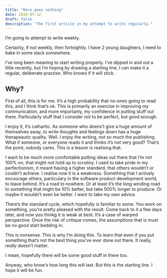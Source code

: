 ```yaml
---
title: "Here goes nothing"
date: 2019-07-12
draft: false
description: "The first article in my attempt to write regularly."
---
```


I’m going to attempt to write weekly.

Certainly, if not weekly, then fortnightly. I have 2 young daughters, I need to bake in some slack somewhere.

I’ve long been meaning to start writing properly. I’ve dipped in and out a little recently, but I’m hoping by drawing a starting line, I can make it a regular, deliberate practise. Who knows if it will stick.

## Why?

First of all, this is for me. It’s a high probability that no-ones going to read this, and I think that’s ok. This is primarily an exercise in improving my communication, and more importanly, my confidence in putting stuff out there. Particularly stuff that I consider not to be perfect, but good enough.

I enjoy it, it’s cathartic. As someone who doens’t give a huge amount of themselves away, to write thoughts and feelings down has a huge therapeautic quality. Well. I enjoy the writing, not so much the publishing. What if someone, or everyone reads it and thinks it’s not very good? That’s the point, nobody cares. This is a lesson is realising that.

I want to be much more comfortable putting ideas out there that I’m not 100% on, that might not hold up to scrutiny. I used to take pride in my perfectionism, it meant having a higher standard, that others wouldn’t or couldn’t achieve. I realise now it is a weakness. Something that I actively encourage others, particulary in the software product development world, to leave behind. It’s a road to nowhere. Or at least it’s the long winding road to something that might be 10% better, but take 500% longer to produce. Or maybe it wouldn’t even be better. I want to take my own advice.

There’s the standard cycle, which hopefully is familiar to some. You work on something, you’re pretty pleased with the result. Come back to it a few days later, and now you thinkg it is weak at best. It’s a case of warped perspective. Once the risk of critique comes, the assumptions that is must be no good start bedding in.

This is nonsense. This is why I’m doing this. To learn that even if you put something that’s not the best thing you’ve ever done out there. It really, _really_ doesn’t matter.

I mean, hopefully there will be some good stuff in there too.

Anyway, who know’s how long this will last. But this is the starting line. I hope it will be fun.
